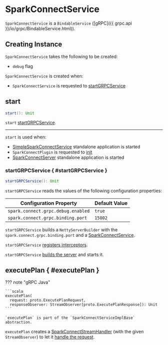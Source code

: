 # SparkConnectService

`SparkConnectService` is a `BindableService` ([gRPC]({{ grpc.api }}/io/grpc/BindableService.html)).

## Creating Instance

`SparkConnectService` takes the following to be created:

* <span id="debug"> `debug` flag

`SparkConnectService` is created when:

* `SparkConnectService` is requested to [startGRPCService](#startGRPCService)

## start

```scala
start(): Unit
```

`start` [startGRPCService](#startGRPCService).

---

`start` is used when:

* [SimpleSparkConnectService](SimpleSparkConnectService.md) standalone application is started
* `SparkConnectPlugin` is requested to [init](SparkConnectPlugin.md#init)
* [SparkConnectServer](SparkConnectServer.md) standalone application is started

### startGRPCService { #startGRPCService }

```scala
startGRPCService(): Unit
```

`startGRPCService` reads the values of the following configuration properties:

Configuration Property | Default Value
-----------------------|--------------
 `spark.connect.grpc.debug.enabled` | `true`
 `spark.connect.grpc.binding.port` | `15002`

`startGRPCService` builds a `NettyServerBuilder` with the `spark.connect.grpc.binding.port` and a [SparkConnectService](SparkConnectService.md).

`startGRPCService` [registers interceptors](SparkConnectInterceptorRegistry.md#chainInterceptors).

`startGRPCService` [builds the server](#server) and starts it.

## executePlan { #executePlan }

??? note "gRPC Java"

    ```scala
    executePlan(
      request: proto.ExecutePlanRequest,
      responseObserver: StreamObserver[proto.ExecutePlanResponse]): Unit
    ```

    `executePlan` is part of the `SparkConnectServiceImplBase` abstraction.

`executePlan` creates a [SparkConnectStreamHandler](SparkConnectStreamHandler.md) (with the given `StreamObserver`) to let it [handle the request](SparkConnectStreamHandler.md#handle).
